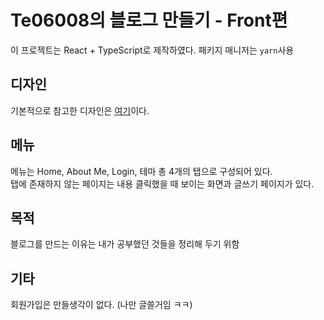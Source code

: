 # Te06008의 블로그 만들기 - Front편

이 프로젝트는 React + TypeScript로 제작하였다. 패키지 매니저는 `yarn`사용

## 디자인

기본적으로 참고한 디자인은 [여기](https://jeffreytse.github.io/jekyll-theme-yat/)이다.

## 메뉴

메뉴는 Home, About Me, Login, 테마 총 4개의 탭으로 구성되어 있다.\
탭에 존재하지 않는 페이지는 내용 클릭했을 때 보이는 화면과 글쓰기 페이지가 있다.

## 목적

블로그를 만드는 이유는 내가 공부했던 것들을 정리해 두기 위함

## 기타

회원가입은 만들생각이 없다. (나만 글쓸거임 ㅋㅋ)
